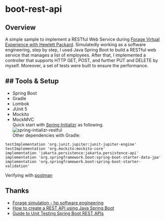 # boot-rest-api
## Overview
A simple sample to implement a RESTful Web Service during [Forage Virtual Experience with Hewlett Packard](https://www.theforage.com/simulations/hewlett-packard-enterprise/software-engineering-pcij).
Simulatedly working as a software engineering, step by step, I used Java Spring Boot to build a RESTful web service that manages a list of employees. After that, I implemented a controller that supports HTTP GET, POST, and further PUT and DELETE by myself. Moreover, a set of tests were built to ensure the performance.
## ## Tools & Setup
- Spring Boot
- Gradle
- Lombok
- JUnit 5
- Mockito
- MockMVC  
Quick start with [Spring Initializr](https://start.spring.io/#!type=gradle-project&language=java&platformVersion=3.3.2&packaging=jar&jvmVersion=22&groupId=com.example&artifactId=boot-rest-api&name=boot-rest-api&description=Demo%20project%20for%20Spring%20Boot&packageName=com.example.boot-rest-api&dependencies=web,lombok,devtools) as following.  
![spring-intializr-restful](https://github.com/wencanp/private-support-materials/blob/main/boot-rest-api/spring-intializr-restful.png)  
Other dependencies with Gradle: 
```
testImplementation 'org.junit.jupiter:junit-jupiter-engine'
testImplementation 'org.mockito:mockito-core'
implementation 'jakarta.persistence:jakarta.persistence-api'
implementation 'org.springframework.boot:spring-boot-starter-data-jpa'
implementation 'org.springframework.boot:spring-boot-starter-validation'
```
Verifying with [postman](https://www.postman.com/)
## Thanks
- [Forage simulation - hp software engineering](https://www.theforage.com/simulations/hewlett-packard-enterprise/software-engineering-pcij)
- [How to create a REST API using Java Spring Boot](https://www.geeksforgeeks.org/how-to-create-a-rest-api-using-java-spring-boot/)
- [Guide to Unit Testing Spring Boot REST APIs](https://stackabuse.com/guide-to-unit-testing-spring-boot-rest-apis/)
